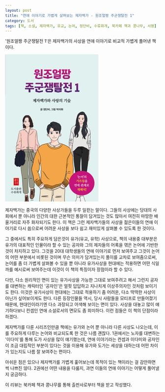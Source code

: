 ```yaml
---
layout: post
title: "연애 이야기로 가볍게 살펴보는 제자백가 - 원조얼짱 주군쟁탈전 1"
category: 도서
tags: [책, 소설, 제자백가, 유교, 논어, 정단비, 수류화개, 북카페 책과 콩나무, 서평]
---
```


'원조얼짱 주군쟁탈전 1'은
제자백가의 사상을 연애 이야기로 비교적 가볍게 풀어낸 책이다.

![표지](/images/book/hundred-schools-of-thought-in-love-1-book-h480.jpg)

제자백가는 중국의 다양한 사상가들을 두루 일컫는 말이다.
그들의 사상에는 당대의 사회에서 뿐 아니라 인간의 대한 근본적인 통찰이 담겨있는 것도 많아서
여전히 마땅한 배울거리로 자주 화자되기도 한다.
이 책은 그런 제자백가들의 사상을 젊은이들의 연애 이야기로 다시 씀으로써
어려운 사상을 보다 쉽고 재미있게 살펴볼 수 있도록 한 것이다.

그 중에서도 특히 주요하게 담은것이 유가(유교, 유학) 사상으로,
책의 내용중 대부분은 유가의 대표적인 인물이라 할 수 있는 공자와 그의 제자들의 어록을 엮은 논어에 기반한 것이 차지하고 있다.
그것을 20대 대학생들의 연애 이야기로 먼저 보여주고
그것이 논어의 어떤 부분에서 비롯된 것이며 무슨 의미가 담겨있는지 풀이를 교차로 보여줌으로써,
논어를 좀 더 가볍게 살펴볼 수 있을 뿐 아니라
유가사상을 현대에는 적용하면 어떤 식일까를 예시로써 보여주는데
이것이 이 책의 특징이자 장점이라 할 수 있다.

다만, 다소 원리적인 면이 있는 유가사상을 가능한 그대로 보여주려고 해서 그런지
공자를 대변하는 캐릭터인 '공자인'은 얼핏 답답하고 지나치게 이상주의자인 것처럼 보이기도 한다.
이것은 유가사상이 현대에는 그대로 적용하기 좀 어려운, 다소 딱딱한 사상이 아닌가 싶어보이게도 한다.
다른 등장인물들 역시, 당시 사람들을 모티프로 만들어졌기 때문에, 현대인이라기엔 다소 과장되고 어색해 보이는 면이 있다.
사상을 대놓고 많이 얘기하다보니 컨셉인 연애 소설로서의 면모도 좀 희미하다.
이런 점들은 이 책의 단점이라 하겠다.

제자백가를 다룬 시리즈인만큼 책에는 유가와 논어 뿐 아니라 다른 사상도 나오는데,
이를 주요하게 다루는 논어와 비교되도록 한 것은 나름 괜찮다.
1권에서는 노자를 대변하는 '이다미'를 통해 도가 사상을 많이 얘기했는데,
연애 이야기라는 컨셉과 이다미와 공자인이 조금 대립적인 부분이 있다는 것을 이용해
유가와 도가는 세상을 대하는데 어떤 차이가 있는지도 나름 잘 보여주는 편이다.

아쉬운 점은 있으나 제자백가를 가볍게 훑어보는데 목적이 있는 책이라는 걸 감안하면 썩 나쁘진 않다.
2권에선 어떤 내용을 다룰지, 과연 이들의 연애 이야기는 어떻게 풀어낼지 궁금하다.



<div class="im im-info">
이 리뷰는 북카페 책과 콩나무를 통해 출판사로부터 책을 받고 작성했다.
</div>
